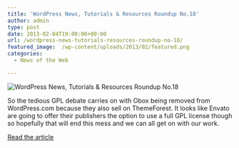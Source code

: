 ```yaml
---
title: 'WordPress News, Tutorials & Resources Roundup No.18'
author: admin
type: post
date: 2013-02-04T19:00:00+00:00
url: /wordpress-news-tutorials-resources-roundup-no-18/
featured_image:  /wp-content/uploads/2013/02/featured.png
categories:
  - News of the Web

---
```

<img src="https://i1.wp.com/cdn.wplift.com/wp-content/uploads/2013/02/featured.png?w=700" alt="WordPress News, Tutorials & Resources Roundup No.18" data-recalc-dims="1" />

So the tedious GPL debate carries on with Obox being removed from WordPress.com because they also sell on ThemeForest. It looks like Envato are going to offer their publishers the option to use a full GPL license though so hopefully that will end this mess and we can all get on with our work.

<a href="http://wplift.com/wordpress-news-tutorials-resources-roundup-no-18" title="WordPress News, Tutorials & Resources Roundup No.18" target="_blank">Read the article</a>